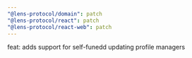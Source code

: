 ```yaml
---
"@lens-protocol/domain": patch
"@lens-protocol/react": patch
"@lens-protocol/react-web": patch
---
```


feat: adds support for self-funedd updating profile managers
